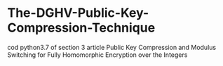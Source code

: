 # The-DGHV-Public-Key-Compression-Technique
cod python3.7  of section 3 article  Public Key Compression and Modulus Switching for Fully Homomorphic Encryption over the Integers
